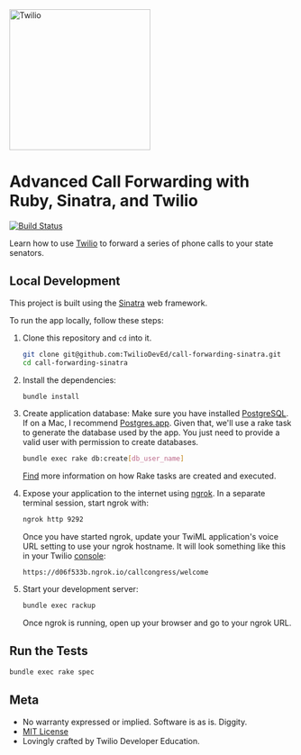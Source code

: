 <a href="https://www.twilio.com">
  <img src="https://static0.twilio.com/marketing/bundles/marketing/img/logos/wordmark-red.svg" alt="Twilio" width="250" />
</a>

# Advanced Call Forwarding with Ruby, Sinatra, and Twilio

[![Build Status](https://travis-ci.org/TwilioDevEd/call-forwarding-sinatra.svg?branch=master)](https://travis-ci.org/TwilioDevEd/call-forwarding-sinatra)

Learn how to use [Twilio](https://www.twilio.com) to forward a series of phone calls to your state senators.

## Local Development
This project is built using the [Sinatra](http://www.sinatrarb.com/) web framework.

To run the app locally, follow these steps:

1. Clone this repository and `cd` into it.
    ```bash
    git clone git@github.com:TwilioDevEd/call-forwarding-sinatra.git
    cd call-forwarding-sinatra
    ```

1. Install the dependencies:
    ```bash
    bundle install
    ```

1. Create application database:
    Make sure you have installed [PostgreSQL](http://www.postgresql.org/). If on a Mac, I recommend [Postgres.app](http://postgresapp.com). Given that, we'll use a rake task to generate the database used by the app. You just need to provide a valid user with permission to create databases.

    ```bash
    bundle exec rake db:create[db_user_name]
    ```
    [Find](http://guides.rubyonrails.org/command_line.html#custom-rake-tasks) more information on how Rake tasks are created and executed.

1. Expose your application to the internet using [ngrok](https://www.twilio.com/blog/2015/09/6-awesome-reasons-to-use-ngrok-when-testing-webhooks.html). In a separate terminal session, start ngrok with:
    ```bash
    ngrok http 9292
    ```
    Once you have started ngrok, update your TwiML application's voice URL setting to use your ngrok hostname. It will look something like this in your Twilio [console](https://www.twilio.com/console/phone-numbers/):
    ```
    https://d06f533b.ngrok.io/callcongress/welcome
    ```

1. Start your development server:
    ```bash
    bundle exec rackup
    ```
    Once ngrok is running, open up your browser and go to your ngrok URL.

## Run the Tests
  ```bash
  bundle exec rake spec
  ```

## Meta
* No warranty expressed or implied. Software is as is. Diggity.
* [MIT License](https://opensource.org/licenses/mit-license.html)
* Lovingly crafted by Twilio Developer Education.
